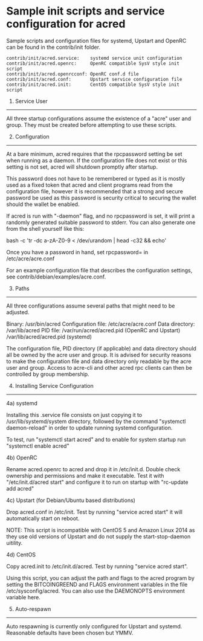 Sample init scripts and service configuration for acred
==========================================================

Sample scripts and configuration files for systemd, Upstart and OpenRC
can be found in the contrib/init folder.

    contrib/init/acred.service:    systemd service unit configuration
    contrib/init/acred.openrc:     OpenRC compatible SysV style init script
    contrib/init/acred.openrcconf: OpenRC conf.d file
    contrib/init/acred.conf:       Upstart service configuration file
    contrib/init/acred.init:       CentOS compatible SysV style init script

1. Service User
---------------------------------

All three startup configurations assume the existence of a "acre" user
and group.  They must be created before attempting to use these scripts.

2. Configuration
---------------------------------

At a bare minimum, acred requires that the rpcpassword setting be set
when running as a daemon.  If the configuration file does not exist or this
setting is not set, acred will shutdown promptly after startup.

This password does not have to be remembered or typed as it is mostly used
as a fixed token that acred and client programs read from the configuration
file, however it is recommended that a strong and secure password be used
as this password is security critical to securing the wallet should the
wallet be enabled.

If acred is run with "-daemon" flag, and no rpcpassword is set, it will
print a randomly generated suitable password to stderr.  You can also
generate one from the shell yourself like this:

bash -c 'tr -dc a-zA-Z0-9 < /dev/urandom | head -c32 && echo'

Once you have a password in hand, set rpcpassword= in /etc/acre/acre.conf

For an example configuration file that describes the configuration settings,
see contrib/debian/examples/acre.conf.

3. Paths
---------------------------------

All three configurations assume several paths that might need to be adjusted.

Binary:              /usr/bin/acred
Configuration file:  /etc/acre/acre.conf
Data directory:      /var/lib/acred
PID file:            /var/run/acred/acred.pid (OpenRC and Upstart)
                     /var/lib/acred/acred.pid (systemd)

The configuration file, PID directory (if applicable) and data directory
should all be owned by the acre user and group.  It is advised for security
reasons to make the configuration file and data directory only readable by the
acre user and group.  Access to acre-cli and other acred rpc clients
can then be controlled by group membership.

4. Installing Service Configuration
-----------------------------------

4a) systemd

Installing this .service file consists on just copying it to
/usr/lib/systemd/system directory, followed by the command
"systemctl daemon-reload" in order to update running systemd configuration.

To test, run "systemctl start acred" and to enable for system startup run
"systemctl enable acred"

4b) OpenRC

Rename acred.openrc to acred and drop it in /etc/init.d.  Double
check ownership and permissions and make it executable.  Test it with
"/etc/init.d/acred start" and configure it to run on startup with
"rc-update add acred"

4c) Upstart (for Debian/Ubuntu based distributions)

Drop acred.conf in /etc/init.  Test by running "service acred start"
it will automatically start on reboot.

NOTE: This script is incompatible with CentOS 5 and Amazon Linux 2014 as they
use old versions of Upstart and do not supply the start-stop-daemon uitility.

4d) CentOS

Copy acred.init to /etc/init.d/acred. Test by running "service acred start".

Using this script, you can adjust the path and flags to the acred program by
setting the BITCOINGREEND and FLAGS environment variables in the file
/etc/sysconfig/acred. You can also use the DAEMONOPTS environment variable here.

5. Auto-respawn
-----------------------------------

Auto respawning is currently only configured for Upstart and systemd.
Reasonable defaults have been chosen but YMMV.
